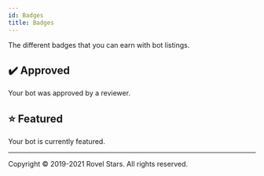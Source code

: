 ```yaml
---
id: Badges
title: Badges
---
```


The different badges that you can earn with bot listings.

## ✔️ Approved
Your bot was approved by a reviewer.

## ⭐ Featured
Your bot is currently featured.

---

Copyright © 2019-2021 Rovel Stars. All rights reserved.



